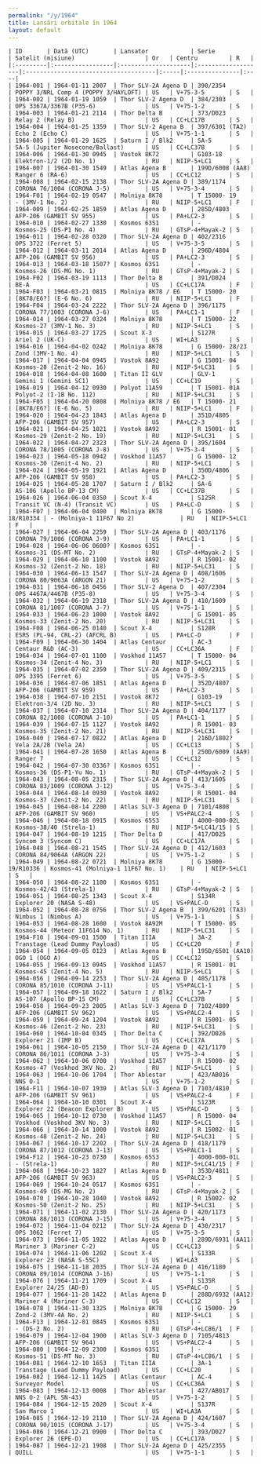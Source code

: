 ```yaml
---
permalink: "/y/1964"
title: Lansări orbitale în 1964
layout: default
---
```


    | ID       | Dată (UTC)       | Lansator            | Serie              | Satelit (misiune)                    | Or   | Centru         | R   |
    |:---------|:-----------------|:--------------------|:-------------------|:-------------------------------------|:-----|:---------------|:----|
    | 1964-001 | 1964-01-11 2007  | Thor SLV-2A Agena D | 390/2354           | POPPY 3/NRL Comp 4 (POPPY 3/HAYLOFT) | US   | V+75-3-5       | S   |
    | 1964-002 | 1964-01-19 1059  | Thor SLV-2 Agena D  | 384/2303           | OPS 3367A/3367B (P35-6)              | US   | V+75-1-2       | S   |
    | 1964-003 | 1964-01-21 2114  | Thor Delta B        | 373/D023           | Relay 2 (Relay B)                    | US   | CC+LC17B       | S   |
    | 1964-004 | 1964-01-25 1359  | Thor SLV-2 Agena B  | 397/6301 (TA2)     | Echo 2 (Echo C)                      | US   | V+75-1-1       | S   |
    | 1964-005 | 1964-01-29 1625  | Saturn I / Blk2     | SA-5               | SA-5 (Jupiter Nosecone/Ballast)      | US   | CC+LC37B       | S   |
    | 1964-006 | 1964-01-30 0945  | Vostok 8K72         | G103-18            | Elektron-1/2 (2D No. 1)              | RU   | NIIP-5+LC1     | S   |
    | 1964-007 | 1964-01-30 1549  | Atlas Agena B       | 199D/6008 (AA8)    | Ranger 6 (RA-6)                      | US   | CC+LC12        | S   |
    | 1964-008 | 1964-02-15 2138  | Thor SLV-2A Agena D | 389/1174           | CORONA 76/1004 (CORONA J-5)          | US   | V+75-3-4       | S   |
    | 1964-F01 | 1964-02-19 0547  | Molniya 8K78        | T 15000- 19        | - (3MV-1 No. 2)                      | RU   | NIIP-5+LC1     | F   |
    | 1964-009 | 1964-02-25 1859  | Atlas Agena D       | 285D/4803          | AFP-206 (GAMBIT SV 955)              | US   | PA+LC2-3       | S   |
    | 1964-010 | 1964-02-27 1330  | Kosmos 63S1         | -                  | Kosmos-25 (DS-P1 No. 4)              | RU   | GTsP-4+Mayak-2 | S   |
    | 1964-011 | 1964-02-28 0320  | Thor SLV-2A Agena D | 402/2316           | OPS 3722 (Ferret 5)                  | US   | V+75-3-5       | S   |
    | 1964-012 | 1964-03-11 2014  | Atlas Agena D       | 296D/4804          | AFP-206 (GAMBIT SV 956)              | US   | PA+LC2-3       | S   |
    | 1964-013 | 1964-03-18 1507? | Kosmos 63S1         | -                  | Kosmos-26 (DS-MG No. 1)              | RU   | GTsP-4+Mayak-2 | S   |
    | 1964-F02 | 1964-03-19 1113  | Thor Delta B        | 391/D024           | BE-A                                 | US   | CC+LC17A       | F   |
    | 1964-F03 | 1964-03-21 0815  | Molniya 8K78 / E6   | T 15000- 20        | [8K78/E6?] (E-6 No. 6)               | RU   | NIIP-5+LC1     | F   |
    | 1964-F04 | 1964-03-24 2222  | Thor SLV-2A Agena D | 396/1175           | CORONA 77/1003 (CORONA J-6)          | US   | PA+LC1-1       | F   |
    | 1964-014 | 1964-03-27 0324  | Molniya 8K78        | T 15000- 22        | Kosmos-27 (3MV-1 No. 3)              | RU   | NIIP-5+LC1     | S   |
    | 1964-015 | 1964-03-27 1725  | Scout X-3           | S127R              | Ariel 2 (UK-C)                       | US   | WI+LA3         | S   |
    | 1964-016 | 1964-04-02 0242  | Molniya 8K78        | G 15000- 28/23     | Zond (3MV-1 No. 4)                   | RU   | NIIP-5+LC1     | S   |
    | 1964-017 | 1964-04-04 0945  | Vostok 8A92         | G 15001- 04        | Kosmos-28 (Zenit-2 No. 16)           | RU   | NIIP-5+LC31    | S   |
    | 1964-018 | 1964-04-08 1600  | Titan II GLV        | GLV-1              | Gemini 1 (Gemini SC1)                | US   | CC+LC19        | S   |
    | 1964-019 | 1964-04-12 0930  | Polyot 11A59        | T 15001- 01A       | Polyot-2 (I-1B No. 112)              | RU   | NIIP-5+LC31    | S   |
    | 1964-F05 | 1964-04-20 0808  | Molniya 8K78 / E6   | T 15000- 21        | [8K78/E6?] (E-6 No. 5)               | RU   | NIIP-5+LC1     | F   |
    | 1964-020 | 1964-04-23 1843  | Atlas Agena D       | 351D/4805          | AFP-206 (GAMBIT SV 957)              | US   | PA+LC2-3       | S   |
    | 1964-021 | 1964-04-25 1021  | Vostok 8A92         | R 15001- 01        | Kosmos-29 (Zenit-2 No. 19)           | RU   | NIIP-5+LC31    | S   |
    | 1964-022 | 1964-04-27 2323  | Thor SLV-2A Agena D | 395/1604           | CORONA 78/1005 (CORONA J-8)          | US   | V+75-3-4       | S   |
    | 1964-023 | 1964-05-18 0942  | Voskhod 11A57       | G 15000- 12        | Kosmos-30 (Zenit-4 No. 2)            | RU   | NIIP-5+LC1     | S   |
    | 1964-024 | 1964-05-19 1921  | Atlas Agena D       | 350D/4806          | AFP-206 (GAMBIT SV 958)              | US   | PA+LC2-3       | S   |
    | 1964-025 | 1964-05-28 1707  | Saturn I / Blk2     | SA-6               | AS-106 (Apollo BP-13 CM)             | US   | CC+LC37B       | S   |
    | 1964-026 | 1964-06-04 0350  | Scout X-4           | S125R              | Transit VC (N-4) (Transit VC)        | US   | PA+LC-D        | S   |
    | 1964-F07 | 1964-06-04 0400  | Molniya 8K78        | G 15000- 18/R10334 | - (Molniya-1 11F67 No 2)             | RU   | NIIP-5+LC1     | F   |
    | 1964-027 | 1964-06-04 2259  | Thor SLV-2A Agena D | 403/1176           | CORONA 79/1006 (CORONA J-9)          | US   | PA+LC1-1       | S   |
    | 1964-028 | 1964-06-06 0600? | Kosmos 63S1         | -                  | Kosmos-31 (DS-MT No. 2)              | RU   | GTsP-4+Mayak-2 | S   |
    | 1964-029 | 1964-06-10 1100  | Vostok 8A92         | R 15001- 02        | Kosmos-32 (Zenit-2 No. 18)           | RU   | NIIP-5+LC31    | S   |
    | 1964-030 | 1964-06-13 1547  | Thor SLV-2A Agena D | 408/1606           | CORONA 80/9063A (ARGON 21)           | US   | V+75-1-2       | S   |
    | 1964-031 | 1964-06-18 0456  | Thor SLV-2 Agena D  | 407/2304           | OPS 4467A/4467B (P35-8)              | US   | V+75-3-4       | S   |
    | 1964-032 | 1964-06-19 2318  | Thor SLV-2A Agena D | 410/1609           | CORONA 81/1007 (CORONA J-7)          | US   | V+75-1-1       | S   |
    | 1964-033 | 1964-06-23 1000  | Vostok 8A92         | G 15001- 05        | Kosmos-33 (Zenit-2 No. 20)           | RU   | NIIP-5+LC31    | S   |
    | 1964-F08 | 1964-06-25 0140  | Scout X-4           | S128R              | ESRS (PL-94, CRL-2) (AFCRL B)        | US   | PA+LC-D        | F   |
    | 1964-F09 | 1964-06-30 1404  | Atlas Centaur       | AC-3               | Centaur R&D (AC-3)                   | US   | CC+LC36A       | F   |
    | 1964-034 | 1964-07-01 1100  | Voskhod 11A57       | T 15000- 04        | Kosmos-34 (Zenit-4 No. 3)            | RU   | NIIP-5+LC1     | S   |
    | 1964-035 | 1964-07-02 2359  | Thor SLV-2A Agena D | 409/2315           | OPS 3395 (Ferret 6)                  | US   | V+75-3-5       | S   |
    | 1964-036 | 1964-07-06 1851  | Atlas Agena D       | 352D/4807          | AFP-206 (GAMBIT SV 959)              | US   | PA+LC2-3       | S   |
    | 1964-038 | 1964-07-10 2151  | Vostok 8K72         | G103-19            | Elektron-3/4 (2D No. 3)              | RU   | NIIP-5+LC1     | S   |
    | 1964-037 | 1964-07-10 2314  | Thor SLV-2A Agena D | 404/1177           | CORONA 82/1008 (CORONA J-10)         | US   | PA+LC1-1       | S   |
    | 1964-039 | 1964-07-15 1127  | Vostok 8A92         | R 15001- 03        | Kosmos-35 (Zenit-2 No. 21)           | RU   | NIIP-5+LC31    | S   |
    | 1964-040 | 1964-07-17 0822  | Atlas Agena D       | 216D/1802?         | Vela 2A/2B (Vela 2A)                 | US   | CC+LC13        | S   |
    | 1964-041 | 1964-07-28 1650  | Atlas Agena B       | 250D/6009 (AA9)    | Ranger 7                             | US   | CC+LC12        | S   |
    | 1964-042 | 1964-07-30 0336? | Kosmos 63S1         | -                  | Kosmos-36 (DS-P1-Yu No. 1)           | RU   | GTsP-4+Mayak-2 | S   |
    | 1964-043 | 1964-08-05 2315  | Thor SLV-2A Agena D | 413/1605           | CORONA 83/1009 (CORONA J-12)         | US   | V+75-3-4       | S   |
    | 1964-044 | 1964-08-14 0930  | Vostok 8A92         | R 15001- 04        | Kosmos-37 (Zenit-2 No. 22)           | RU   | NIIP-5+LC31    | S   |
    | 1964-045 | 1964-08-14 2200  | Atlas SLV-3 Agena D | 7101/4808          | AFP-206 (GAMBIT SV 960)              | US   | VS+PALC2-4     | S   |
    | 1964-046 | 1964-08-18 0915  | Kosmos 65S3         | 4000-000-02L       | Kosmos-38/40 (Strela-1)              | RU   | NIIP-5+LC41/15 | S   |
    | 1964-047 | 1964-08-19 1215  | Thor Delta D        | 417/D025           | Syncom 3 (Syncom C)                  | US   | CC+LC17A       | S   |
    | 1964-048 | 1964-08-21 1545  | Thor SLV-2A Agena D | 412/1603           | CORONA 84/9064A (ARGON 22)           | US   | V+75-1-2       | S   |
    | 1964-049 | 1964-08-22 0721  | Molniya 8K78        | G 15000- 19/R10336 | Kosmos-41 (Molniya-1 11F67 No. 1)    | RU   | NIIP-5+LC1     | S   |
    | 1964-050 | 1964-08-22 1100  | Kosmos 63S1         | -                  | Kosmos-42/43 (Strela-1)              | RU   | GTsP-4+Mayak-2 | S   |
    | 1964-051 | 1964-08-25 1343  | Scout X-4           | S134R              | Explorer 20 (NASA S-48)              | US   | VS+PALC-D      | S   |
    | 1964-052 | 1964-08-28 0756  | Thor SLV-2 Agena B  | 399/6201 (TA3)     | Nimbus 1 (Nimbus A)                  | US   | V+75-1-1       | S   |
    | 1964-053 | 1964-08-28 1600  | Vostok 8A92M        | T 15000- 05        | Kosmos-44 (Meteor 11F614 No. 1)      | RU   | NIIP-5+LC31    | S   |
    | 1964-F10 | 1964-09-01 1500  | Titan IIIA          | 3A-2               | Transtage (Lead Dummy Payload)       | US   | CC+LC20        | F   |
    | 1964-054 | 1964-09-05 0123  | Atlas Agena B       | 195D/6501 (AA10)   | OGO 1 (OGO A)                        | US   | CC+LC12        | S   |
    | 1964-055 | 1964-09-13 0945  | Voskhod 11A57       | R 15001- 01        | Kosmos-45 (Zenit-4 No. 5)            | RU   | NIIP-5+LC1     | S   |
    | 1964-056 | 1964-09-14 2253  | Thor SLV-2A Agena D | 405/1178           | CORONA 85/1010 (CORONA J-11)         | US   | VS+PALC1-1     | S   |
    | 1964-057 | 1964-09-18 1622  | Saturn I / Blk2     | SA-7               | AS-107 (Apollo BP-15 CM)             | US   | CC+LC37B       | S   |
    | 1964-058 | 1964-09-23 2005  | Atlas SLV-3 Agena D | 7102/4809          | AFP-206 (GAMBIT SV 962)              | US   | VS+PALC2-4     | S   |
    | 1964-059 | 1964-09-24 1204  | Vostok 8A92         | R 15001- 05        | Kosmos-46 (Zenit-2 No. 23)           | RU   | NIIP-5+LC31    | S   |
    | 1964-060 | 1964-10-04 0345  | Thor Delta C        | 392/D026           | Explorer 21 (IMP B)                  | US   | CC+LC17A       | S   |
    | 1964-061 | 1964-10-05 2150  | Thor SLV-2A Agena D | 421/1170           | CORONA 86/1011 (CORONA J-3)          | US   | V+75-3-4       | S   |
    | 1964-062 | 1964-10-06 0700  | Voskhod 11A57       | R 15000- 02        | Kosmos-47 (Voskhod 3KV No. 2)        | RU   | NIIP-5+LC1     | S   |
    | 1964-063 | 1964-10-06 1704  | Thor Ablestar       | 423/AB016          | NNS O-1                              | US   | V+75-1-2       | S   |
    | 1964-F11 | 1964-10-07 1930  | Atlas SLV-3 Agena D | 7103/4810          | AFP-206 (GAMBIT SV 961)              | US   | VS+PALC2-4     | F   |
    | 1964-064 | 1964-10-10 0301  | Scout X-4           | S123R              | Explorer 22 (Beacon Explorer B)      | US   | VS+PALC-D      | S   |
    | 1964-065 | 1964-10-12 0730  | Voskhod 11A57       | R 15000- 04        | Voskhod (Voskhod 3KV No. 3)          | RU   | NIIP-5+LC1     | S   |
    | 1964-066 | 1964-10-14 1000  | Vostok 8A92         | R 15002- 01        | Kosmos-48 (Zenit-2 No. 24)           | RU   | NIIP-5+LC31    | S   |
    | 1964-067 | 1964-10-17 2202  | Thor SLV-2A Agena D | 418/1179           | CORONA 87/1012 (CORONA J-13)         | US   | VS+PALC1-1     | S   |
    | 1964-F12 | 1964-10-23 0730  | Kosmos 65S3         | 4000-000-01L       | - (Strela-1)                         | RU   | NIIP-5+LC41/15 | F   |
    | 1964-068 | 1964-10-23 1827  | Atlas Agena D       | 353D/4811          | AFP-206 (GAMBIT SV 963)              | US   | VS+PALC2-3     | S   |
    | 1964-069 | 1964-10-24 0517  | Kosmos 63S1         | -                  | Kosmos-49 (DS-MG No. 2)              | RU   | GTsP-4+Mayak-2 | S   |
    | 1964-070 | 1964-10-28 1040  | Vostok 8A92         | R 15002- 02        | Kosmos-50 (Zenit-2 No. 25)           | RU   | NIIP-5+LC31    | S   |
    | 1964-071 | 1964-11-02 2130  | Thor SLV-2A Agena D | 420/1173           | CORONA 88/1013 (CORONA J-15)         | US   | V+75-3-4       | S   |
    | 1964-072 | 1964-11-04 0212  | Thor SLV-2A Agena D | 430/2317           | OPS 3062 (Ferret 7)                  | US   | V+75-3-5       | S   |
    | 1964-073 | 1964-11-05 1922  | Atlas Agena D       | 289D/6931 (AA11)   | Mariner 3 (Mariner C-2)              | US   | CC+LC13        | S   |
    | 1964-074 | 1964-11-06 1202  | Scout X-4           | S133R              | Explorer 23 (NASA S-55C)             | US   | WI+LA3         | S   |
    | 1964-075 | 1964-11-18 2035  | Thor SLV-2A Agena D | 416/1180           | CORONA 89/1014 (CORONA J-16)         | US   | V+75-1-1       | S   |
    | 1964-076 | 1964-11-21 1709  | Scout X-4           | S135R              | Explorer 24/25 (AD-B)                | US   | VS+PALC-D      | S   |
    | 1964-077 | 1964-11-28 1422  | Atlas Agena D       | 288D/6932 (AA12)   | Mariner 4 (Mariner C-3)              | US   | CC+LC12        | S   |
    | 1964-078 | 1964-11-30 1325  | Molniya 8K78        | G 15000- 29        | Zond-2 (3MV-4A No. 2)                | RU   | NIIP-5+LC1     | S   |
    | 1964-F13 | 1964-12-01 0845  | Kosmos 63S1         | -                  | - (DS-2 No. 2)                       | RU   | GTsP-4+LC86/1  | F   |
    | 1964-079 | 1964-12-04 1900  | Atlas SLV-3 Agena D | 7105/4813          | AFP-206 (GAMBIT SV 964)              | US   | VS+PALC2-4     | S   |
    | 1964-080 | 1964-12-09 2300  | Kosmos 63S1         | -                  | Kosmos-51 (DS-MT No. 3)              | RU   | GTsP-4+LC86/1  | S   |
    | 1964-081 | 1964-12-10 1653  | Titan IIIA          | 3A-1               | Transtage (Lead Dummy Payload)       | US   | CC+LC20        | S   |
    | 1964-082 | 1964-12-11 1425  | Atlas Centaur       | AC-4               | Surveyor Model                       | US   | CC+LC36A       | S   |
    | 1964-083 | 1964-12-13 0008  | Thor Ablestar       | 427/AB017          | NNS O-2 (APL SN-43)                  | US   | V+75-1-2       | S   |
    | 1964-084 | 1964-12-15 2020  | Scout X-4           | S137R              | San Marco 1                          | US   | WI+LA3A        | S   |
    | 1964-085 | 1964-12-19 2110  | Thor SLV-2A Agena D | 424/1607           | CORONA 90/1015 (CORONA J-17)         | US   | V+75-3-4       | S   |
    | 1964-086 | 1964-12-21 0900  | Thor Delta C        | 393/D027           | Explorer 26 (EPE-D)                  | US   | CC+LC17A       | S   |
    | 1964-087 | 1964-12-21 1908  | Thor SLV-2A Agena D | 425/2355           | QUILL                                | US   | V+75-1-1       | S   |

